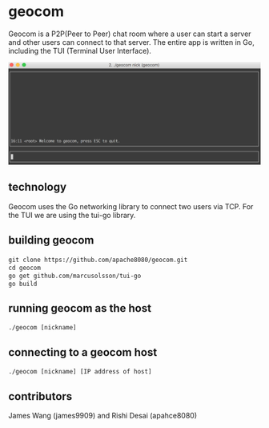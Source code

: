 # geocom

Geocom is a P2P(Peer to Peer) chat room where a user can start a server and other users can connect to that server. The entire app is written in Go, including the TUI (Terminal User Interface).

![alt text](https://raw.githubusercontent.com/apache8080/geocom/master/geocom_example.png)

## technology

Geocom uses the Go networking library to connect two users via TCP. For the TUI we are using the tui-go library.

## building geocom

```
git clone https://github.com/apache8080/geocom.git
cd geocom
go get github.com/marcusolsson/tui-go
go build
```

## running geocom as the host
```
./geocom [nickname]
```

## connecting to a geocom host
```
./geocom [nickname] [IP address of host]
```

## contributors
James Wang (james9909) and Rishi Desai (apahce8080)
